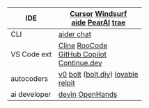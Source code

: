 

| IDE          | [Cursor](https://www.cursor.com/) [Windsurf](https://codeium.com/windsurf)<br>[aide](https://aide.dev/) [PearAI](https://trypear.ai/) [trae](https://www.trae.ai/home)                          |
| ------------ | ----------------------------------------------------------------------------------------------------------------------------------------------------------------------------------------------- |
| CLI          | [aider chat](https://aider.chat/)                                                                                                                                                               |
| VS Code ext  | [Cline](https://github.com/cline/cline) [RooCode](https://github.com/RooVetGit/Roo-Code) <br>[GitHub Copilot](https://github.com/features/copilot)<br>[Continue.dev](https://www.continue.dev/) |
| autocoders   | [v0](https://v0.dev/) [bolt](https://bolt.new/) ([bolt.diy](https://github.com/stackblitz-labs/bolt.diy)) [lovable](https://lovable.dev/)<br>[relpit](https://replit.com/)                      |
| ai developer | [devin](https://app.devin.ai/) [OpenHands](https://www.all-hands.dev/)                                                                                                                          |
